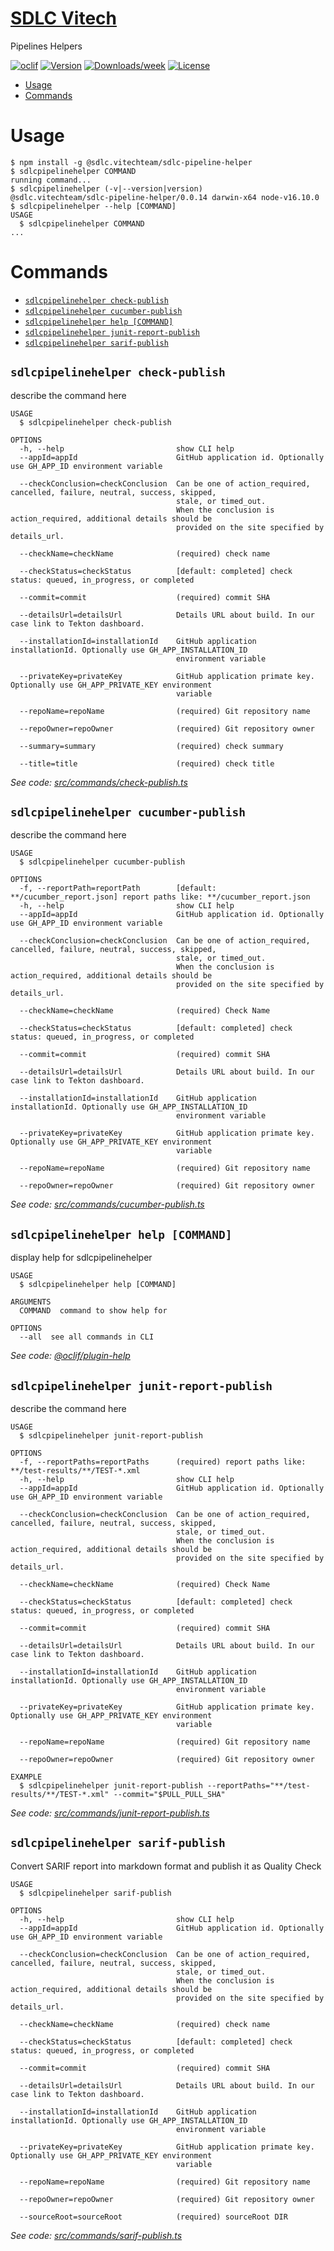 [SDLC Vitech](https://vitech-team.github.io/SDLC/)
===================

Pipelines Helpers

[![oclif](https://img.shields.io/badge/cli-oclif-brightgreen.svg)](https://oclif.io)
[![Version](https://img.shields.io/npm/v/@sdlc.vitechteam/sdlc-pipeline-helper.svg)](https://npmjs.org/package/@sdlc.vitechteam/sdlc-pipeline-helper)
[![Downloads/week](https://img.shields.io/npm/dw/@sdlc.vitechteam/sdlc-pipeline-helper.svg)](https://npmjs.org/package/@sdlc.vitechteam/sdlc-pipeline-helper)
[![License](https://img.shields.io/npm/l/sdlc.vitechteam.com.svg)](https://github.com/vitech-team/pipeline-helper/blob/master/package.json)

<!-- toc -->
* [Usage](#usage)
* [Commands](#commands)
<!-- tocstop -->
# Usage
<!-- usage -->
```sh-session
$ npm install -g @sdlc.vitechteam/sdlc-pipeline-helper
$ sdlcpipelinehelper COMMAND
running command...
$ sdlcpipelinehelper (-v|--version|version)
@sdlc.vitechteam/sdlc-pipeline-helper/0.0.14 darwin-x64 node-v16.10.0
$ sdlcpipelinehelper --help [COMMAND]
USAGE
  $ sdlcpipelinehelper COMMAND
...
```
<!-- usagestop -->
# Commands
<!-- commands -->
* [`sdlcpipelinehelper check-publish`](#sdlcpipelinehelper-check-publish)
* [`sdlcpipelinehelper cucumber-publish`](#sdlcpipelinehelper-cucumber-publish)
* [`sdlcpipelinehelper help [COMMAND]`](#sdlcpipelinehelper-help-command)
* [`sdlcpipelinehelper junit-report-publish`](#sdlcpipelinehelper-junit-report-publish)
* [`sdlcpipelinehelper sarif-publish`](#sdlcpipelinehelper-sarif-publish)

## `sdlcpipelinehelper check-publish`

describe the command here

```
USAGE
  $ sdlcpipelinehelper check-publish

OPTIONS
  -h, --help                         show CLI help
  --appId=appId                      GitHub application id. Optionally use GH_APP_ID environment variable

  --checkConclusion=checkConclusion  Can be one of action_required, cancelled, failure, neutral, success, skipped,
                                     stale, or timed_out.
                                     When the conclusion is action_required, additional details should be
                                     provided on the site specified by details_url.

  --checkName=checkName              (required) check name

  --checkStatus=checkStatus          [default: completed] check status: queued, in_progress, or completed

  --commit=commit                    (required) commit SHA

  --detailsUrl=detailsUrl            Details URL about build. In our case link to Tekton dashboard.

  --installationId=installationId    GitHub application installationId. Optionally use GH_APP_INSTALLATION_ID
                                     environment variable

  --privateKey=privateKey            GitHub application primate key. Optionally use GH_APP_PRIVATE_KEY environment
                                     variable

  --repoName=repoName                (required) Git repository name

  --repoOwner=repoOwner              (required) Git repository owner

  --summary=summary                  (required) check summary

  --title=title                      (required) check title
```

_See code: [src/commands/check-publish.ts](https://github.com/vitech-team-sdlc/sdlc-pipeline-helper/blob/v0.0.14/src/commands/check-publish.ts)_

## `sdlcpipelinehelper cucumber-publish`

describe the command here

```
USAGE
  $ sdlcpipelinehelper cucumber-publish

OPTIONS
  -f, --reportPath=reportPath        [default: **/cucumber_report.json] report paths like: **/cucumber_report.json
  -h, --help                         show CLI help
  --appId=appId                      GitHub application id. Optionally use GH_APP_ID environment variable

  --checkConclusion=checkConclusion  Can be one of action_required, cancelled, failure, neutral, success, skipped,
                                     stale, or timed_out.
                                     When the conclusion is action_required, additional details should be
                                     provided on the site specified by details_url.

  --checkName=checkName              (required) Check Name

  --checkStatus=checkStatus          [default: completed] check status: queued, in_progress, or completed

  --commit=commit                    (required) commit SHA

  --detailsUrl=detailsUrl            Details URL about build. In our case link to Tekton dashboard.

  --installationId=installationId    GitHub application installationId. Optionally use GH_APP_INSTALLATION_ID
                                     environment variable

  --privateKey=privateKey            GitHub application primate key. Optionally use GH_APP_PRIVATE_KEY environment
                                     variable

  --repoName=repoName                (required) Git repository name

  --repoOwner=repoOwner              (required) Git repository owner
```

_See code: [src/commands/cucumber-publish.ts](https://github.com/vitech-team-sdlc/sdlc-pipeline-helper/blob/v0.0.14/src/commands/cucumber-publish.ts)_

## `sdlcpipelinehelper help [COMMAND]`

display help for sdlcpipelinehelper

```
USAGE
  $ sdlcpipelinehelper help [COMMAND]

ARGUMENTS
  COMMAND  command to show help for

OPTIONS
  --all  see all commands in CLI
```

_See code: [@oclif/plugin-help](https://github.com/oclif/plugin-help/blob/v3.2.3/src/commands/help.ts)_

## `sdlcpipelinehelper junit-report-publish`

describe the command here

```
USAGE
  $ sdlcpipelinehelper junit-report-publish

OPTIONS
  -f, --reportPaths=reportPaths      (required) report paths like: **/test-results/**/TEST-*.xml
  -h, --help                         show CLI help
  --appId=appId                      GitHub application id. Optionally use GH_APP_ID environment variable

  --checkConclusion=checkConclusion  Can be one of action_required, cancelled, failure, neutral, success, skipped,
                                     stale, or timed_out.
                                     When the conclusion is action_required, additional details should be
                                     provided on the site specified by details_url.

  --checkName=checkName              (required) Check Name

  --checkStatus=checkStatus          [default: completed] check status: queued, in_progress, or completed

  --commit=commit                    (required) commit SHA

  --detailsUrl=detailsUrl            Details URL about build. In our case link to Tekton dashboard.

  --installationId=installationId    GitHub application installationId. Optionally use GH_APP_INSTALLATION_ID
                                     environment variable

  --privateKey=privateKey            GitHub application primate key. Optionally use GH_APP_PRIVATE_KEY environment
                                     variable

  --repoName=repoName                (required) Git repository name

  --repoOwner=repoOwner              (required) Git repository owner

EXAMPLE
  $ sdlcpipelinehelper junit-report-publish --reportPaths="**/test-results/**/TEST-*.xml" --commit="$PULL_PULL_SHA"
```

_See code: [src/commands/junit-report-publish.ts](https://github.com/vitech-team-sdlc/sdlc-pipeline-helper/blob/v0.0.14/src/commands/junit-report-publish.ts)_

## `sdlcpipelinehelper sarif-publish`

Convert SARIF report into markdown format and publish it as Quality Check

```
USAGE
  $ sdlcpipelinehelper sarif-publish

OPTIONS
  -h, --help                         show CLI help
  --appId=appId                      GitHub application id. Optionally use GH_APP_ID environment variable

  --checkConclusion=checkConclusion  Can be one of action_required, cancelled, failure, neutral, success, skipped,
                                     stale, or timed_out.
                                     When the conclusion is action_required, additional details should be
                                     provided on the site specified by details_url.

  --checkName=checkName              (required) check name

  --checkStatus=checkStatus          [default: completed] check status: queued, in_progress, or completed

  --commit=commit                    (required) commit SHA

  --detailsUrl=detailsUrl            Details URL about build. In our case link to Tekton dashboard.

  --installationId=installationId    GitHub application installationId. Optionally use GH_APP_INSTALLATION_ID
                                     environment variable

  --privateKey=privateKey            GitHub application primate key. Optionally use GH_APP_PRIVATE_KEY environment
                                     variable

  --repoName=repoName                (required) Git repository name

  --repoOwner=repoOwner              (required) Git repository owner

  --sourceRoot=sourceRoot            (required) sourceRoot DIR
```

_See code: [src/commands/sarif-publish.ts](https://github.com/vitech-team-sdlc/sdlc-pipeline-helper/blob/v0.0.14/src/commands/sarif-publish.ts)_
<!-- commandsstop -->
